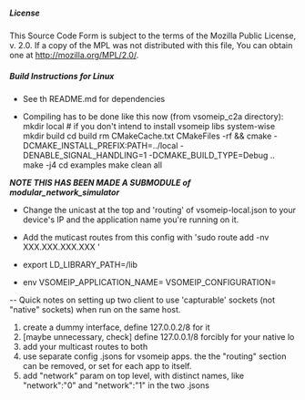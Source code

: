 ##### License

This Source Code Form is subject to the terms of the Mozilla Public
License, v. 2.0. If a copy of the MPL was not distributed with this
file, You can obtain one at http://mozilla.org/MPL/2.0/.

##### Build Instructions for Linux
- See th README.md for dependencies

- Compiling has to be done like this now (from vsomeip_c2a directory):
mkdir local # if you don't intend to install vsomeip libs system-wise
mkdir build
cd build
rm CMakeCache.txt CMakeFiles -rf && cmake -DCMAKE_INSTALL_PREFIX:PATH=../local -DENABLE_SIGNAL_HANDLING=1 -DCMAKE_BUILD_TYPE=Debug ..
make -j4
cd examples
make clean all


***NOTE THIS HAS BEEN MADE A SUBMODULE of modular_network_simulator***

- Change the unicast at the top and 'routing' of vsomeip-local.json to your device's IP and the application name you're running on it.

- Add the muticast routes from this config with 'sudo route add -nv XXX.XXX.XXX.XXX <nic>'

- export LD_LIBRARY_PATH=<path to local above>/lib

- env VSOMEIP_APPLICATION_NAME=<app name> VSOMEIP_CONFIGURATION=<path to vsomeip-local.json>


-- Quick notes on setting up two client to use 'capturable' sockets (not "native" sockets) when run on the same host.
1) create a dummy interface, define 127.0.0.2/8 for it
2) [maybe unnecessary, check]  define 127.0.0.1/8 forcibly for your native lo
3) add your multicast routes to both
4) use separate config .jsons for vsomeip apps. the the "routing" section can be removed, or set for each app to itself.
5) add "network" param on top level, with distinct names, like "network":"0" and "network":"1" in the two .jsons